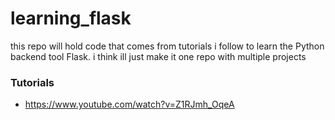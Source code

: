 # learning_flask
this repo will hold code that comes from tutorials i follow to learn the Python backend tool Flask. i think ill just make it one repo with multiple projects
### Tutorials
- https://www.youtube.com/watch?v=Z1RJmh_OqeA

